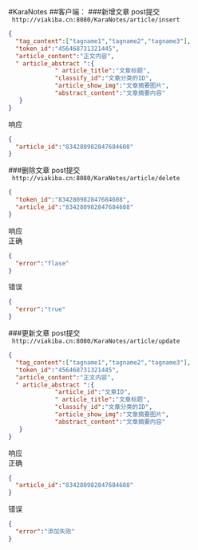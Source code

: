 #KaraNotes
##客户端：
###新增文章
post提交 <br />
` http://viakiba.cn:8080/KaraNotes/article/insert` 
```json
{
  "tag_content":["tagname1","tagname2","tagname3"],
  "token_id":"456468731321445",
  "article_content":"正文内容",
  " article_abstract ":{
             " article_title":"文章标题",
             "classify_id":"文章分类的ID",
             "article_show_img":"文章摘要图片",
             "abstract_content":"文章摘要内容"
   }
}
```
响应
```json
{
  "article_id":"834280982847684608"
}
```
###删除文章
post提交 <br />
` http://viakiba.cn:8080/KaraNotes/article/delete` 
```json
{
  "token_id":"834280982847684608",
  "article_id":"834280982847684608"
}
```
响应<br/>
正确
```json
{
  "error":"flase"
}
```
错误
```json
{
  "error":"true"
}
```
###更新文章
post提交 <br />
` http://viakiba.cn:8080/KaraNotes/article/update` 
```json
{
  "tag_content":["tagname1","tagname2","tagname3"],
  "token_id":"456468731321445",
  "article_content":"正文内容",
  " article_abstract ":{
			 "article_id":"文章ID",
             " article_title":"文章标题",
             "classify_id":"文章分类的ID",
             "article_show_img":"文章摘要图片",
             "abstract_content":"文章摘要内容"
   }
}
```
响应<br/>
正确
```json
{
  "article_id":"834280982847684608"
}
```
错误
```json
{
  "error":"添加失败"
}
```